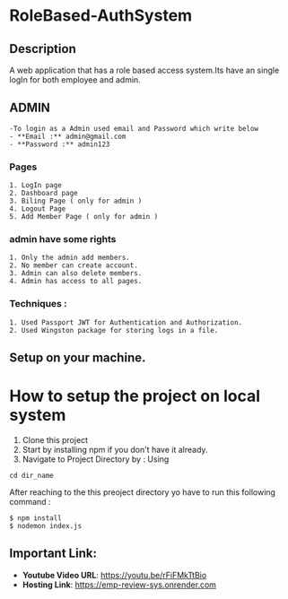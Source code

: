 # RoleBased-AuthSystem

## Description

  A web application that has a role based access system.Its have an single logIn 
  for both employee and admin.
  
## ADMIN 
    -To login as a Admin used email and Password which write below
    - **Email :** admin@gmail.com
    - **Password :** admin123
  
  ### Pages 
    1. LogIn page
    2. Dashboard page
    3. Biling Page ( only for admin )
    4. Logout Page 
    5. Add Member Page ( only for admin )
  
  ### admin have some rights
    
    1. Only the admin add members.
    2. No member can create account.
    3. Admin can also delete members.
    4. Admin has access to all pages.
    
  ### Techniques :
    1. Used Passport JWT for Authentication and Authorization.
    2. Used Wingston package for storing logs in a file.
  
  
## Setup on your machine.
# How to setup the project on local system
  1. Clone this project
  2. Start by installing npm if you don't have it already.
  3. Navigate to Project Directory by : Using
  ```
  cd dir_name
  
  ```
  
  After reaching to the this preoject directory yo have to run this following command :
  ```
  $ npm install
  $ nodemon index.js 
  ```
  
## Important Link:

- **Youtube Video URL**: https://youtu.be/rFiFMkTtBio
- **Hosting Link**: https://emp-review-sys.onrender.com

<br/>
